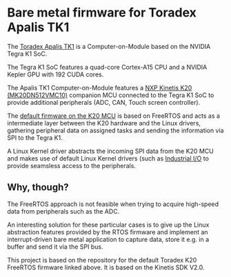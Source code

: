 # Bare metal firmware for Toradex Apalis TK1

The [Toradex Apalis TK1](https://www.toradex.com/computer-on-modules/apalis-arm-family/nvidia-tegra-k1) is a Computer-on-Module based on the NVIDIA Tegra K1 SoC.

The Tegra K1 SoC features a quad-core Cortex-A15 CPU and a NVIDIA Kepler GPU with 192 CUDA cores.

The Apalis TK1 Computer-on-Module features a [NXP Kinetis K20 (MK20DN512VMC10)](https://www.nxp.com/products/processors-and-microcontrollers/arm-based-processors-and-mcus/kinetis-cortex-m-mcus/k-seriesperformancem4/k2x-usb/kinetis-k20-100-mhz-full-speed-usb-mixed-signal-integration-microcontrollers-based-on-arm-cortex-m4-core:K20_100) companion MCU connected to the Tegra K1 SoC to provide additional peripherals (ADC, CAN, Touch screen controller).

The [default firmware on the K20 MCU](http://git.toradex.com/cgit/freertos-toradex.git/log/?h=apalis-tk1-k20-freertos-v9) is based on FreeRTOS and acts as a intermediate layer between the K20 hardware and the Linux drivers, gathering peripheral data on assigned tasks and sending the information via SPI to the Tegra K1.

A Linux Kernel driver abstracts the incoming SPI data from the K20 MCU and makes use of default Linux Kernel drivers (such as [Industrial I/O](https://wiki.analog.com/software/linux/docs/iio/iio) to provide seamsless access to the peripherals.

## Why, though?

The FreeRTOS approach is not feasible when trying to acquire high-speed data from peripherals such as the ADC. 

An interesting solution for these particular cases is to give up the Linux abstraction features provided by the RTOS firmware and implement an interrupt-driven bare metal application to capture data, store it e.g. in a buffer and send it via the SPI bus.

This project is based on the repository for the default Toradex K20 FreeRTOS firmware linked above. It is based on the Kinetis SDK V2.0.
